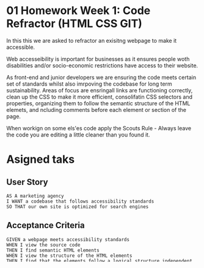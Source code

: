 # 01 Homework Week 1: Code Refractor (HTML CSS GIT)

In this this we are asked to refractor an exisitng webpage to make it accessible. 

Web accesseibility is important for businesses as it ensures people woth disabilities and/or socio-economic restrictions have access to their website. 

As front-end and junior developers we are ensuring the code meets certain set of standards whilst also imrpoving the codebase for long term sustainability. Areas of focus are ensringall links are functioning correctly, clean up the CSS to make it more efficient, consolifatin CSS selectors and properties, organizing them to follow the semantic structure of the HTML elemets, and ncluding comments before each element or section of the page.

When workign on some els'es code apply the Scouts Rule - Always leave the code you are editing a little cleaner than you found it.

# Asigned taks #

## User Story

```
AS A marketing agency
I WANT a codebase that follows accessibility standards
SO THAT our own site is optimized for search engines
```

## Acceptance Criteria

```
GIVEN a webpage meets accessibility standards
WHEN I view the source code
THEN I find semantic HTML elements
WHEN I view the structure of the HTML elements
THEN I find that the elements follow a logical structure independent of styling and positioning
WHEN I view the image elements
THEN I find accessible alt attributes
WHEN I view the heading attributes
THEN they fall in sequential order
WHEN I view the title element
THEN I find a concise, descriptive title
```

